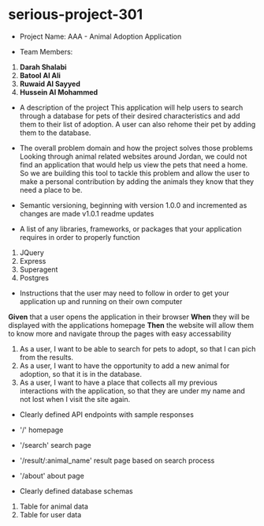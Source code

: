 # serious-project-301

- Project Name:
AAA - Animal Adoption Application

- Team Members:
1. **Darah Shalabi**
3. **Batool Al Ali**
2. **Ruwaid Al Sayyed**
4. **Hussein Al Mohammed**

- A description of the project
This application will help users to search through a database for pets of their desired characteristics and add them to their list of adoption. A user can also rehome their pet by adding them to the database.


- The overall problem domain and how the project solves those problems
Looking through animal related websites around Jordan, we could not find an application that would help us view the pets that need a home. So we are building this tool to tackle this problem and allow the user to make a personal contribution by adding the animals they know that they need a place to be.

- Semantic versioning, beginning with version 1.0.0 and incremented as changes are made
v1.0.1 readme updates

- A list of any libraries, frameworks, or packages that your application requires in order to properly function
1. JQuery 
2. Express
3. Superagent
4. Postgres

- Instructions that the user may need to follow in order to get your application up and  running on their own computer
 
**Given** that a user opens the application in their browser
**When** they will be displayed with the applications homepage
**Then** the website will allow them to know more and navigate throup the pages with easy accessability

1. As a user, I want to be able to search for pets to adopt, so that I can pich from the results.
2. As a user, I want to have the opportunity to add a new animal for adoption, so that it is in the database.
3. As a user, I want to have a place that collects all my previous interactions with the application, so that they are under my name and not lost when I visit the site again.

- Clearly defined API endpoints with sample responses
- '/' homepage 
- '/search' search page
- '/result/:animal_name' result page based on search process
- '/about' about page

- Clearly defined database schemas
1. Table for animal data
2. Table for user data